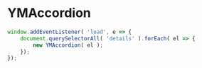 # YMAccordion
 
```js
window.addEventListener( 'load', e => {
	document.querySelectorAll( 'details' ).forEach( el => {
		new YMAccordion( el );
	});
});
```
